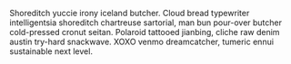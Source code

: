 Shoreditch yuccie irony iceland butcher. Cloud bread typewriter intelligentsia shoreditch chartreuse sartorial, man bun pour-over butcher cold-pressed cronut seitan. Polaroid tattooed jianbing, cliche raw denim austin try-hard snackwave. XOXO venmo dreamcatcher, tumeric ennui sustainable next level.